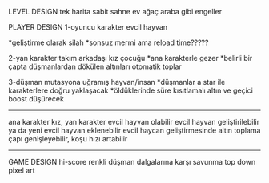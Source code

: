 LEVEL DESIGN
tek harita
sabit sahne
ev ağaç araba gibi engeller

PLAYER DESIGN
1-oyuncu karakter evcil hayvan

*geliştirme olarak silah
*sonsuz mermi ama reload time?????


2-yan karakter takım arkadaşı kız çocuğu
*ana karakterle gezer
*belirli bir çapta düşmanlardan dökülen altınları otomatik toplar

3-düşman mutasyona uğramış hayvan/insan
*düşmanlar a star ile karakterlere doğru yaklaşacak
*öldüklerinde süre kısıtlamalı altın ve geçici boost düşürecek

---------------------------------------------------------
ana karakter kız, yan karakter evcil hayvan olabilir
evcil hayvan geliştirilebilir ya da yeni evcil hayvan eklenebilir
evcil haycan geliştirmesinde altın toplama çapı genişleyebilir, koşu hızı artabilir

---------------------------------------------------------


GAME DESIGN
hi-score
renkli
düşman dalgalarına karşı savunma
top down pixel art